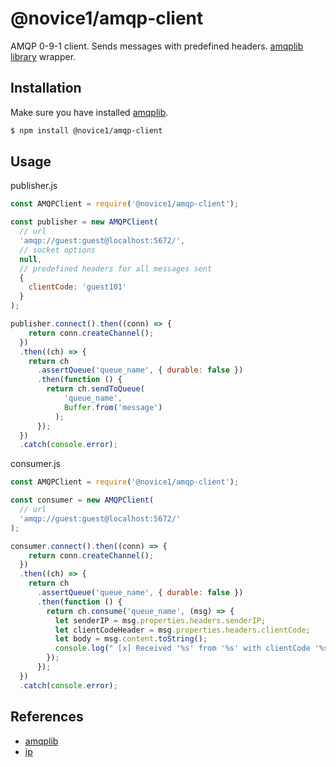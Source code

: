 # @novice1/amqp-client

AMQP 0-9-1 client. Sends messages with predefined headers.
[amqplib library](https://www.npmjs.com/package/amqplib) wrapper.

## Installation

Make sure you have installed [amqplib](https://www.npmjs.com/package/amqplib).

```bash
$ npm install @novice1/amqp-client
```

## Usage

publisher.js
```js
const AMQPClient = require('@novice1/amqp-client');

const publisher = new AMQPClient(
  // url
  'amqp://guest:guest@localhost:5672/',
  // socket options
  null,
  // predefined headers for all messages sent
  {
    clientCode: 'guest101'
  }
);

publisher.connect().then((conn) => {
    return conn.createChannel();
  })
  .then((ch) => {
    return ch
      .assertQueue('queue_name', { durable: false })
      .then(function () {
        return ch.sendToQueue(
            'queue_name',
            Buffer.from('message')
          );
      });
  })
  .catch(console.error);
```

consumer.js
```js
const AMQPClient = require('@novice1/amqp-client');

const consumer = new AMQPClient(
  // url
  'amqp://guest:guest@localhost:5672/'
);

consumer.connect().then((conn) => {
    return conn.createChannel();
  })
  .then((ch) => {
    return ch
      .assertQueue('queue_name', { durable: false })
      .then(function () {
        return ch.consume('queue_name', (msg) => {
          let senderIP = msg.properties.headers.senderIP;
          let clientCodeHeader = msg.properties.headers.clientCode;
          let body = msg.content.toString();
          console.log(" [x] Received '%s' from '%s' with clientCode '%s'", body, senderIP clientCodeHeader);
        });
      });
  })
  .catch(console.error);
```

## References
- [amqplib](https://www.npmjs.com/package/amqplib)
- [ip](https://www.npmjs.com/package/ip)
